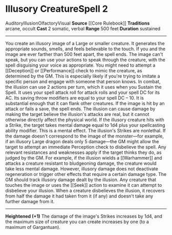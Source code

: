 ﻿---
actions: '[two-actions]'
area: null
bloodline: null
component:
- Somatic
- Verbal
cost: null
deity: null
domain: null
duration: sustained
element: null
heighten: '+1'
heighten_level: 2, 3, 4, 5, 6, 7, 8, 9, 10
id: '158'
lesson: null
level: '2'
mystery: null
name: Illusory Creature
patron_theme: null
range: 500 feet
rarity: Common
requirement: null
saving_throw: null
school: Illusion
source: '[[DATABASE/source/Core Rulebook|Core Rulebook]]'
target: null
tradition:
- Arcane
- Occult
trait:
- '[[DATABASE/trait/Auditory|Auditory]]'
- '[[DATABASE/trait/Illusion|Illusion]]'
- '[[DATABASE/trait/Olfactory|Olfactory]]'
- '[[DATABASE/trait/Visual|Visual]]'
trigger: null
type: Spell

---
# Illusory Creature<span class="item-type">Spell 2</span>

<span class="item-trait">Auditory</span><span class="item-trait">Illusion</span><span class="item-trait">Olfactory</span><span class="item-trait">Visual</span>
**Source** [[Core Rulebook]] 
**Traditions** arcane, occult
**Cast** <span class="action-icon">2</span> somatic, verbal
**Range** 500 feet
**Duration** sustained

---
You create an illusory image of a Large or smaller creature. It generates the appropriate sounds, smells, and feels believable to the touch. If you and the image are ever farther than 500 feet apart, the spell ends.
 The image can't speak, but you can use your actions to speak through the creature, with the spell disguising your voice as appropriate. You might need to attempt a [[Deception]] or [[Performance]] check to mimic the creature, as determined by the GM. This is especially likely if you're trying to imitate a specific person and engage with someone that person knows.
 In combat, the illusion can use 2 actions per turn, which it uses when you Sustain the Spell. It uses your spell attack roll for attack rolls and your spell DC for its AC. Its saving throw modifiers are equal to your spell DC – 10. It is substantial enough that it can flank other creatures. If the image is hit by an attack or fails a save, the spell ends.
 The illusion can cause damage by making the target believe the illusion's attacks are real, but it cannot otherwise directly affect the physical world. If the illusory creature hits with a Strike, the target takes mental damage equal to 1d4 plus your spellcasting ability modifier. This is a mental effect. The illusion's Strikes are nonlethal. If the damage doesn't correspond to the image of the monster—for example, if an illusory Large dragon deals only 5 damage—the GM might allow the target to attempt an immediate Perception check to disbelieve the spell. Any relevant resistances and weaknesses apply if the target thinks they do, as judged by the GM. For example, if the illusion wields a [[Warhammer]] and attacks a creature resistant to bludgeoning damage, the creature would take less mental damage. However, illusory damage does not deactivate regeneration or trigger other effects that require a certain damage type. The GM should track illusory damage dealt by the illusion.
 Any creature that touches the image or uses the [[Seek]] action to examine it can attempt to disbelieve your illusion. When a creature disbelieves the illusion, it recovers from half the damage it had taken from it (if any) and doesn't take any further damage from it.

---
**Heightened (+1)** The damage of the image's Strikes increases by 1d4, and the maximum size of creature you can create increases by one (to a maximum of Gargantuan).